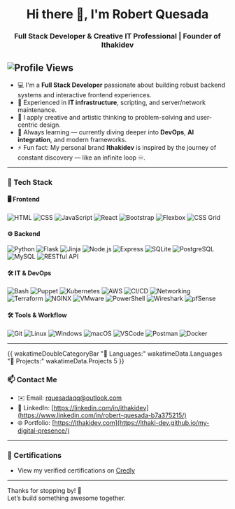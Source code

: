 <h1 align="center">Hi there 👋, I'm Robert Quesada</h1>
<h3 align="center">Full Stack Developer & Creative IT Professional | Founder of Ithakidev</h3>

![Profile Views](https://komarev.com/ghpvc/?username=ithakidev&style=flat-square&color=blue)
---

- 💻 I'm a **Full Stack Developer** passionate about building robust backend systems and interactive frontend experiences.
- 🔧 Experienced in **IT infrastructure**, scripting, and server/network maintenance.
- 🧠 I apply creative and artistic thinking to problem-solving and user-centric design.
- 🌱 Always learning — currently diving deeper into **DevOps**, **AI integration**, and modern frameworks.
- ⚡ Fun fact: My personal brand **Ithakidev** is inspired by the journey of constant discovery — like an infinite loop ♾️.

---

### 🧰 Tech Stack

#### 🖥️ Frontend
![HTML](https://img.shields.io/badge/-HTML5-E34F26?style=flat&logo=html5&logoColor=white)
![CSS](https://img.shields.io/badge/-CSS3-1572B6?style=flat&logo=css3)
![JavaScript](https://img.shields.io/badge/-JavaScript-F7DF1E?style=flat&logo=javascript&logoColor=black)
![React](https://img.shields.io/badge/-React-61DAFB?style=flat&logo=react&logoColor=black)
![Bootstrap](https://img.shields.io/badge/-Bootstrap-7952B3?style=flat&logo=bootstrap&logoColor=white)
![Flexbox](https://img.shields.io/badge/-Flexbox-1572B6?style=flat&logo=css3&logoColor=white)
![CSS Grid](https://img.shields.io/badge/-CSS%20Grid-1572B6?style=flat&logo=css3&logoColor=white)

#### ⚙️ Backend
![Python](https://img.shields.io/badge/-Python-3776AB?style=flat&logo=python&logoColor=white)
![Flask](https://img.shields.io/badge/-Flask-000000?style=flat&logo=flask&logoColor=white)
![Jinja](https://img.shields.io/badge/-Jinja-FFC107?style=flat&logo=jinja&logoColor=black)
![Node.js](https://img.shields.io/badge/-Node.js-339933?style=flat&logo=node.js&logoColor=white)
![Express](https://img.shields.io/badge/-Express.js-000000?style=flat&logo=express&logoColor=white)
![SQLite](https://img.shields.io/badge/-SQLite-003B57?style=flat&logo=sqlite&logoColor=white)
![PostgreSQL](https://img.shields.io/badge/-PostgreSQL-336791?style=flat&logo=postgresql&logoColor=white)
![MySQL](https://img.shields.io/badge/-MySQL-4479A1?style=flat&logo=mysql&logoColor=white)
![RESTful API](https://img.shields.io/badge/-RESTful%20API-4B8BBE?style=flat&logo=api&logoColor=white)

#### 🛠️ IT & DevOps
![Bash](https://img.shields.io/badge/-Bash-4EAA25?style=flat&logo=gnubash&logoColor=white)
![Puppet](https://img.shields.io/badge/-Puppet-FFAE1A?style=flat&logo=puppet&logoColor=black)
![Kubernetes](https://img.shields.io/badge/-Kubernetes-326CE5?style=flat&logo=kubernetes&logoColor=white)
![AWS](https://img.shields.io/badge/-AWS-232F3E?style=flat&logo=amazon-aws&logoColor=white)
![CI/CD](https://img.shields.io/badge/-CI/CD-17A2B8?style=flat&logo=githubactions&logoColor=white)
![Networking](https://img.shields.io/badge/-Networking-006400?style=flat&logo=networkx&logoColor=white)
![Terraform](https://img.shields.io/badge/-Terraform-7B42BC?style=flat&logo=terraform&logoColor=white)
![NGINX](https://img.shields.io/badge/-NGINX-009639?style=flat&logo=nginx&logoColor=white)
![VMware](https://img.shields.io/badge/-VMware-607078?style=flat&logo=vmware&logoColor=white)
![PowerShell](https://img.shields.io/badge/-PowerShell-5391FE?style=flat&logo=powershell&logoColor=white)
![Wireshark](https://img.shields.io/badge/-Wireshark-1679A7?style=flat&logo=wireshark&logoColor=white)
![pfSense](https://img.shields.io/badge/-pfSense-212121?style=flat&logo=fortinet&logoColor=white)


#### 🛠️ Tools & Workflow
![Git](https://img.shields.io/badge/-Git-F05032?style=flat&logo=git&logoColor=white)
![Linux](https://img.shields.io/badge/-Linux-FCC624?style=flat&logo=linux&logoColor=black)
![Windows](https://img.shields.io/badge/-Windows-0078D6?style=flat&logo=windows&logoColor=white)
![macOS](https://img.shields.io/badge/-macOS-000000?style=flat&logo=apple&logoColor=white)
![VSCode](https://img.shields.io/badge/-VSCode-007ACC?style=flat&logo=visual-studio-code&logoColor=white)
![Postman](https://img.shields.io/badge/-Postman-FF6C37?style=flat&logo=postman&logoColor=white)
![Docker](https://img.shields.io/badge/-Docker-2496ED?style=flat&logo=docker&logoColor=white)

---
{{ wakatimeDoubleCategoryBar "💾 Languages:" wakatimeData.Languages "💼 Projects:" wakatimeData.Projects 5 }}

### 📫 Contact Me
- ✉️ Email: rquesadaqq@outlook.com 
- 💼 LinkedIn: [https://linkedin.com/in/ithakidev](https://www.linkedin.com/in/robert-quesada-b7a375215/)
- 🌐 Portfolio: [https://ithakidev.com](https://ithaki-dev.github.io/my-digital-presence/)

---

### 🏅 Certifications
- View my verified certifications on [Credly](https://www.credly.com/users/robert-quesada-quesada)

---

Thanks for stopping by! 🙌  
Let’s build something awesome together.
